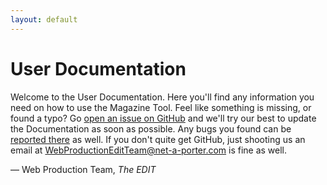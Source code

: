 ```yaml
---
layout: default
---
```


# User Documentation

Welcome to the User Documentation. Here you'll find any information you need on how to use the Magazine Tool. Feel like something is missing, or found a typo? Go [open an issue on GitHub][issues] and we'll try our best to update the Documentation as soon as possible. Any bugs you found can be [reported there][issues] as well. If you don't quite get GitHub, just shooting us an email at <WebProductionEditTeam@net-a-porter.com> is fine as well.

— Web Production Team, *The EDIT*

[issues]: https://github.com/NAPWebProductionEditTeam/MagTool2/issues
